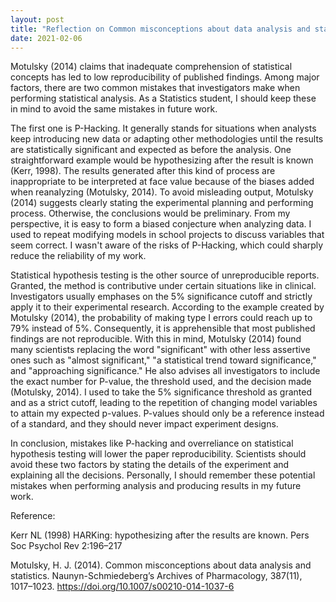 ```yaml
---
layout: post
title: "Reflection on Common misconceptions about data analysis and statistics"
date: 2021-02-06
---
```


Motulsky (2014) claims that inadequate comprehension of statistical concepts has led to low reproducibility of published findings. 
Among major factors, there are two common mistakes that investigators make when performing statistical analysis. As a Statistics student, 
I should keep these in mind to avoid the same mistakes in future work. 

The first one is P-Hacking. It generally stands for situations when analysts keep introducing new data or adapting other methodologies until the 
results are statistically significant and expected as before the analysis. One straightforward example would be hypothesizing after the result is 
known (Kerr, 1998). The results generated after this kind of process are inappropriate to be interpreted at face value because of the biases added 
when reanalyzing (Motulsky, 2014). To avoid misleading output, Motulsky (2014) suggests clearly stating the experimental planning and performing process. 
Otherwise, the conclusions would be preliminary. From my perspective, it is easy to form a biased conjecture when analyzing data. I used to repeat modifying 
models in school projects to discuss variables that seem correct. I wasn't aware of the risks of P-Hacking, which could sharply reduce the reliability of my work.

Statistical hypothesis testing is the other source of unreproducible reports. Granted, the method is contributive under certain situations like in clinical. 
Investigators usually emphases on the 5% significance cutoff and strictly apply it to their experimental research. According to the example created by 
Motulsky (2014), the probability of making type I errors could reach up to 79% instead of 5%. Consequently, it is apprehensible that most published findings 
are not reproducible. With this in mind, Motulsky (2014) found many scientists replacing the word "significant" with other less assertive ones such as 
"almost significant," "a statistical trend toward significance," and "approaching significance." He also advises all investigators to include the exact number 
for P-value, the threshold used, and the decision made (Motulsky, 2014). I used to take the 5% significance threshold as granted and as a strict cutoff, leading 
to the repetition of changing model variables to attain my expected p-values. P-values should only be a reference instead of a standard, and they should never 
impact experiment designs.

In conclusion, mistakes like P-hacking and overreliance on statistical hypothesis testing will lower the paper reproducibility. Scientists should avoid these two 
factors by stating the details of the experiment and explaining all the decisions. Personally, I should remember these potential mistakes when performing analysis 
and producing results in my future work.



Reference:

Kerr NL (1998) HARKing: hypothesizing after the results are known. Pers Soc Psychol Rev 2:196–217 

Motulsky, H. J. (2014). Common misconceptions about data analysis and statistics. Naunyn-Schmiedeberg’s Archives of Pharmacology, 387(11), 1017–1023. https://doi.org/10.1007/s00210-014-1037-6





